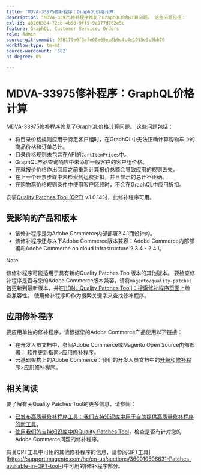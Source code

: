 ```yaml
---
title: 'MDVA-33975修补程序：GraphQL价格计算'
description: “MDVA-33975修补程序修复了GraphQL价格计算问题。 这些问题包括：
exl-id: a8266334-72cb-4b50-9ff5-9a977d762e5c
feature: GraphQL, Customer Service, Orders
role: Admin
source-git-commit: 958179e0f3efe08e65ea8b0c4c4e1015e3c5bb76
workflow-type: tm+mt
source-wordcount: '362'
ht-degree: 0%

---
```


# MDVA-33975修补程序：GraphQL价格计算

MDVA-33975修补程序修复了GraphQL价格计算问题。 这些问题包括：

* 将目录价格规则应用于特定客户组时，在GraphQL中无法正确计算购物车中的商品价格和订单总计。
* 目录价格规则未包含在API的`CartItemPrices`中。
* GraphQL产品查询响应中未添加一般客户的客户组价格。
* 在就报价价格作出回应之前重新计算报价总额会导致应用的规则丢失。
* 在上一个开票步骤中未检索到运费折扣，并且显示的总计不正确。
* 在购物车价格规则条件中使用客户区段时，不会在GraphQL中应用折扣。

安装[Quality Patches Tool (QPT)](/help/announcements/adobe-commerce-announcements/magento-quality-patches-released-new-tool-to-self-serve-quality-patches.md) v.1.0.14时，此修补程序可用。

## 受影响的产品和版本

* 该修补程序是为Adobe Commerce内部部署2.4.1而设计的。
* 该修补程序还与以下Adobe Commerce版本兼容：Adobe Commerce内部部署和Adobe Commerce on cloud infrastructure 2.3.4 - 2.4.1。

>[!NOTE]
>
>该修补程序可能适用于具有新的Quality Patches Tool版本的其他版本。 要检查修补程序是否与您的Adobe Commerce版本兼容，请将`magento/quality-patches`包更新到最新版本，并在[[!DNL Quality Patches Tool]：搜索修补程序页面](https://devdocs.magento.com/quality-patches/tool.html#patch-grid)上检查兼容性。 使用修补程序ID作为搜索关键字来查找修补程序。

## 应用修补程序

要应用单独的修补程序，请根据您的Adobe Commerce产品使用以下链接：

* 在开发人员文档中，参阅Adobe Commerce或Magento Open Source内部部署： [软件更新指南>应用修补程序](https://devdocs.magento.com/guides/v2.4/comp-mgr/patching/mqp.html)。
* 云基础架构上的Adobe Commerce：我们的开发人员文档中的[升级和修补程序>应用修补程序](https://devdocs.magento.com/cloud/project/project-patch.html)。

## 相关阅读

要了解有关Quality Patches Tool的更多信息，请参阅：

* [已发布高质量修补程序工具：我们支持知识库中用于自助提供高质量修补程序的新工具](/help/announcements/adobe-commerce-announcements/magento-quality-patches-released-new-tool-to-self-serve-quality-patches.md)。
* [使用我们的支持知识库中的Quality Patches Tool](/help/support-tools/patches-available-in-qpt-tool/check-patch-for-magento-issue-with-magento-quality-patches.md)，检查是否有针对您的Adobe Commerce问题的修补程序。

有关QPT工具中可用的其他修补程序的信息，请参阅QPT工具](https://support.magento.com/hc/en-us/sections/360010506631-Patches-available-in-QPT-tool-)中可用的[修补程序部分。
